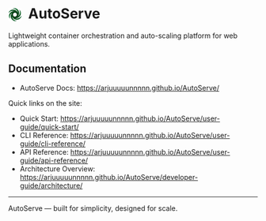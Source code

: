 # <img src="docs/images/log0.png" alt="AutoServe logo" height="28" style="height:1em; vertical-align:-0.2em; margin-right:0.25em;"> AutoServe

Lightweight container orchestration and auto-scaling platform for web applications.

## Documentation

- AutoServe Docs: https://arjuuuuunnnnn.github.io/AutoServe/

Quick links on the site:

- Quick Start: https://arjuuuuunnnnn.github.io/AutoServe/user-guide/quick-start/
- CLI Reference: https://arjuuuuunnnnn.github.io/AutoServe/user-guide/cli-reference/
- API Reference: https://arjuuuuunnnnn.github.io/AutoServe/user-guide/api-reference/
- Architecture Overview: https://arjuuuuunnnnn.github.io/AutoServe/developer-guide/architecture/

---

AutoServe — built for simplicity, designed for scale.
